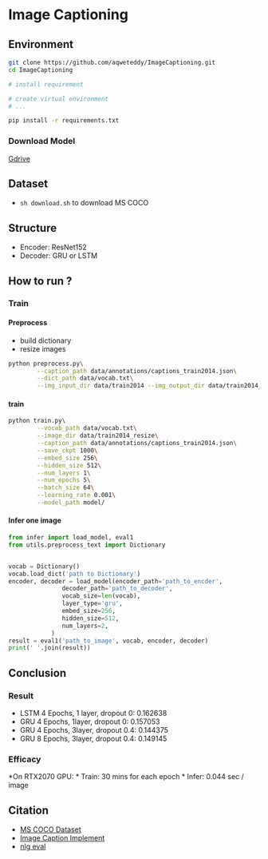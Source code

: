 # Image Captioning

## Environment

```bash
git clone https://github.com/aqweteddy/ImageCaptioning.git
cd ImageCaptioning

# install requirement

# create virtual environment
# ...

pip install -r requirements.txt
```
### Download Model

[Gdrive](https://drive.google.com/open?id=1CDAiIrU69oucRXcgRaxmyYguuFGUi6E8)

## Dataset

* `sh download.sh` to download MS COCO
<!-- [download flickr8k](https://drive.google.com/drive/folders/19jGGC1HsJRTpGIzBqA7OyO3Z-SxSFQQS?usp=sharing) -->

## Structure

* Encoder: ResNet152
* Decoder: GRU or LSTM

## How to run ?

### Train

#### Preprocess

* build dictionary
* resize images

```bash
python preprocess.py\
        --caption_path data/annotations/captions_train2014.json\
        --dict_path data/vocab.txt\
        --img_input_dir data/train2014 --img_output_dir data/train2014_resize
```

#### train

```bash
python train.py\
        --vocab_path data/vocab.txt\
        --image_dir data/train2014_resize\
        --caption_path data/annotations/captions_train2014.json\
        --save_ckpt 1000\
        --embed_size 256\
        --hidden_size 512\
        --num_layers 1\
        --num_epochs 5\
        --batch_size 64\
        --learning_rate 0.001\
	    --model_path model/
```

#### Infer one image

```py
from infer import load_model, eval1
from utils.preprocess_text import Dictionary


vocab = Dictionary()
vocab.load_dict('path to Dictionary')
encoder, decoder = load_model(encoder_path='path_to_encder',
               decoder_path='path_to_decoder',
               vocab_size=len(vocab),
               layer_type='gru',
               embed_size=256,
               hidden_size=512,
               num_layers=2,
            )
result = eval1('path_to_image', vocab, encoder, decoder)
print(' '.join(result))
```

## Conclusion

### Result


* LSTM 4 Epochs, 1 layer, dropout 0: 0.162638
* GRU 4 Epochs, 1layer, dropout 0: 0.157053
* GRU 4 Epochs, 3layer, dropout 0.4: 0.144375
* GRU 8 Epochs, 3layer, dropout 0.4: 0.149145

### Efficacy
*On RTX2070 GPU:
	* Train: 30 mins for each epoch
	* Infer: 0.044 sec / image

## Citation

* [MS COCO Dataset](https://github.com/cocodataset/cocoapi)
* [Image Caption Implement](https://github.com/yunjey/pytorch-tutorial/blob/master/tutorials/03-advanced/image_captioning)
* [nlg eval](https://github.com/Maluuba/nlg-eval)
